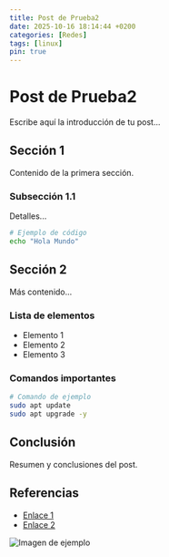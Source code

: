```yaml
---
title: Post de Prueba2
date: 2025-10-16 18:14:44 +0200
categories: [Redes]
tags: [linux]
pin: true
---
```


# Post de Prueba2

Escribe aquí la introducción de tu post...

## Sección 1

Contenido de la primera sección.

### Subsección 1.1

Detalles...

```bash
# Ejemplo de código
echo "Hola Mundo"
```

## Sección 2

Más contenido...

### Lista de elementos

- Elemento 1
- Elemento 2
- Elemento 3

### Comandos importantes

```bash
# Comando de ejemplo
sudo apt update
sudo apt upgrade -y
```

## Conclusión

Resumen y conclusiones del post.

## Referencias

- [Enlace 1](https://ejemplo.com)
- [Enlace 2](https://ejemplo.com)

![Imagen de ejemplo](https://via.placeholder.com/800x400)
